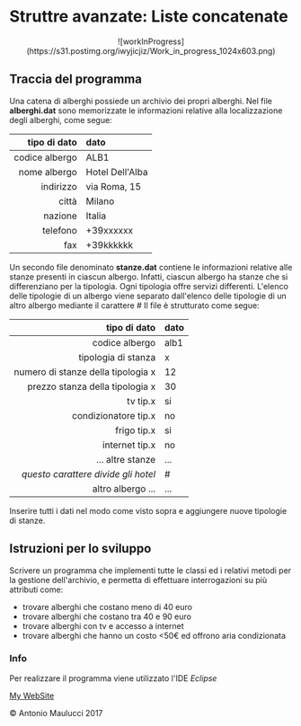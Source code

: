 # Struttre avanzate: Liste concatenate

[//]: # (questa riga permette inserisce un immagine di work in progress)
<center>
![workInProgress](https://s31.postimg.org/iwyjicjiz/Work_in_progress_1024x603.png)
</center>

## Traccia del programma

Una catena di alberghi possiede un archivio dei propri alberghi.
Nel file **alberghi.dat** sono memorizzate le informazioni relative alla localizzazione degli alberghi, come segue:

| tipo di dato | dato |
| ---: | :--- |
| codice albergo | ALB1 |
| nome albergo | Hotel Dell'Alba |
| indirizzo | via Roma, 15 |
| città | Milano |
| nazione | Italia |
| telefono | +39xxxxxx |
| fax | +39kkkkkk |

Un secondo file denominato **stanze.dat** contiene le informazioni relative alle stanze presenti in ciascun albergo. Infatti, ciascun albergo ha stanze che si differenziano per la tipologia. Ogni tipologia offre servizi differenti.
L'elenco delle tipologie di un albergo viene separato dall'elenco delle tipologie di un altro albergo mediante il carattere *#*
Il file è strutturato come segue:

| tipo di dato | dato |
| ---: | :--- |
|codice albergo | alb1 |
| tipologia di stanza | x |
| numero di stanze della tipologia x | 12 |
| prezzo stanza della tipologia x | 30 |
| tv tip.x | si |
| condizionatore tip.x | no |
| frigo tip.x | si |
| internet tip.x | no |
| ... altre stanze | ... |
| *questo carattere divide gli hotel* | # |
| altro albergo ... | ... |



Inserire tutti i dati nel modo come visto sopra e aggiungere nuove tipologie di stanze.

## Istruzioni per lo sviluppo

Scrivere un programma che implementi tutte le classi ed i relativi metodi per la gestione dell'archivio, e permetta di effettuare interrogazioni su più attributi come:

 - trovare alberghi che costano meno di 40 euro
 - trovare alberghi che costano tra 40 e 90 euro
 - trovare alberghi con tv e accesso a internet
 - trovare alberghi che hanno un costo <50€ ed offrono aria condizionata

### Info
Per realizzare il programma viene utilizzato l'IDE *Eclipse*

[My WebSite](http://www.antomau.com)

© Antonio Maulucci 2017
